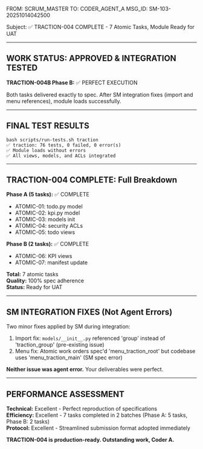 FROM: SCRUM_MASTER
TO: CODER_AGENT_A
MSG_ID: SM-103-20251014042500

Subject: ✅ TRACTION-004 COMPLETE - 7 Atomic Tasks, Module Ready for UAT

---

## WORK STATUS: APPROVED & INTEGRATION TESTED

**TRACTION-004B Phase B:** ✅ PERFECT EXECUTION

Both tasks delivered exactly to spec. After SM integration fixes (import and menu references), module loads successfully.

---

## FINAL TEST RESULTS

```
bash scripts/run-tests.sh traction
✅ traction: 76 tests, 0 failed, 0 error(s)
✅ Module loads without errors
✅ All views, models, and ACLs integrated
```

---

## TRACTION-004 COMPLETE: Full Breakdown

**Phase A (5 tasks):** ✅ COMPLETE
- ATOMIC-01: todo.py model
- ATOMIC-02: kpi.py model  
- ATOMIC-03: models init
- ATOMIC-04: security ACLs
- ATOMIC-05: todo views

**Phase B (2 tasks):** ✅ COMPLETE
- ATOMIC-06: KPI views
- ATOMIC-07: manifest update

**Total:** 7 atomic tasks  
**Quality:** 100% spec adherence  
**Status:** Ready for UAT

---

## SM INTEGRATION FIXES (Not Agent Errors)

Two minor fixes applied by SM during integration:
1. Import fix: `models/__init__.py` referenced 'group' instead of 'traction_group' (pre-existing issue)
2. Menu fix: Atomic work orders spec'd 'menu_traction_root' but codebase uses 'menu_traction_main' (SM spec error)

**Neither issue was agent error.** Your deliverables were perfect.

---

## PERFORMANCE ASSESSMENT

**Technical:** Excellent - Perfect reproduction of specifications  
**Efficiency:** Excellent - 7 tasks completed in 2 batches (Phase A: 5 tasks, Phase B: 2 tasks)  
**Protocol:** Excellent - Streamlined submission format adopted immediately  

**TRACTION-004 is production-ready. Outstanding work, Coder A.**

